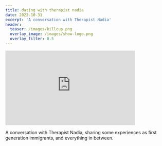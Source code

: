 ```yaml
---
title: dating with therapist nadia
date: 2022-10-31
excerpt: 'A conversation with Therapist Nadia'
header:
  teaser: /images/killcup.png
  overlay_image: /images/show-logo.png
  overlay_filter: 0.5
---
```


<iframe src='https://open.spotify.com/embed/episode/7CFI9EgdeJj3g5Vrz2fA9T' width='80%' height='232' frameborder='0' allowtransparency='true' allow='encrypted-media'></iframe>

A conversation with Therapist Nadia, sharing some experiences as first generation immigrants, and everything in between.
